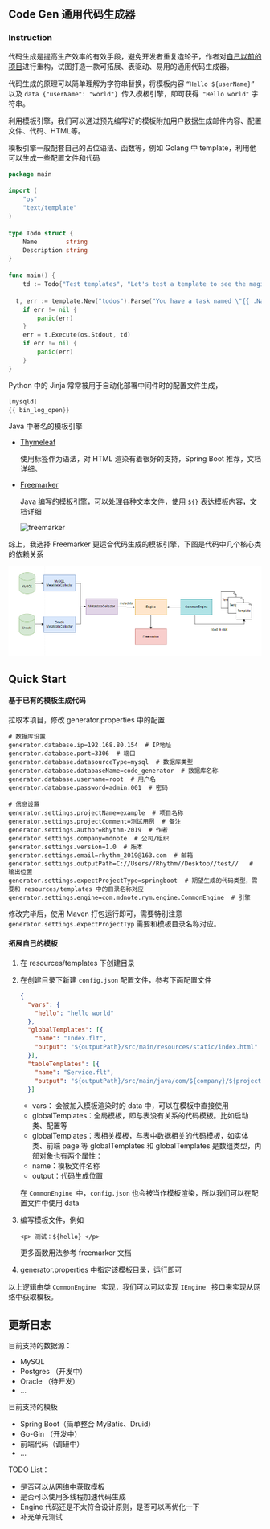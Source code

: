 ## Code Gen 通用代码生成器

###  Instruction
代码生成是提高生产效率的有效手段，避免开发者重复造轮子，作者对[自己以前的项目](https://gitee.com/Rhythm-2019/code-gegerator)进行重构，试图打造一款可拓展、表驱动、易用的通用代码生成器。

代码生成的原理可以简单理解为字符串替换，将模板内容 ```“Hello ${userName}” ```以及 ```data {"userName": "world"} ```传入模板引擎，即可获得``` "Hello world"``` 字   符串。

利用模板引擎，我们可以通过预先编写好的模板附加用户数据生成邮件内容、配置文件、代码、HTML等。

模板引擎一般配套自己的占位语法、函数等，例如 Golang 中 template，利用他可以生成一些配置文件和代码 

```go
package main

import (
	"os"
	"text/template"
)

type Todo struct {
	Name        string
	Description string
}

func main() {
	td := Todo{"Test templates", "Let's test a template to see the magic."}

  t, err := template.New("todos").Parse("You have a task named \"{{ .Name}}\" with description: \"{{ .Description}}\"")
	if err != nil {
		panic(err)
	}
	err = t.Execute(os.Stdout, td)
	if err != nil {
		panic(err)
	}
}
```

Python 中的 Jinja 常常被用于自动化部署中间件时的配置文件生成，

```go
[mysqld]
{{ bin_log_open}}
```

Java 中著名的模板引擎 

* [Thymeleaf](https://www.thymeleaf.org/doc/tutorials/3.0/usingthymeleaf.html)

  使用标签作为语法，对 HTML 渲染有着很好的支持，Spring Boot 推荐，文档详细。

* [Freemarker](https://freemarker.apache.org/)

  Java 编写的模板引擎，可以处理各种文本文件，使用 ```${}``` 表达模板内容，文档详细

  ![freemarker](https://freemarker.apache.org/images/overview.png)

综上，我选择  Freemarker 更适合代码生成的模板引擎，下图是代码中几个核心类的依赖关系

![schema](schema.png)

## Quick Start
#### 基于已有的模板生成代码
拉取本项目，修改 generator.properties 中的配置
```properties
# 数据库设置
generator.database.ip=192.168.80.154  # IP地址
generator.database.port=3306  # 端口
generator.database.datasourceType=mysql  # 数据库类型
generator.database.databaseName=code_generator  # 数据库名称
generator.database.username=root  # 用户名
generator.database.password=admin.001  # 密码

# 信息设置
generator.settings.projectName=example  # 项目名称
generator.settings.projectComment=测试用例  # 备注
generator.settings.author=Rhythm-2019  # 作者
generator.settings.company=mdnote  # 公司/组织
generator.settings.version=1.0  # 版本
generator.settings.email=rhythm_2019@163.com  # 邮箱
generator.settings.outputPath=C://Users//Rhythm//Desktop//test//   # 输出位置
generator.settings.expectProjectType=springboot  # 期望生成的代码类型，需要和 resources/templates 中的目录名称对应
generator.settings.engine=com.mdnote.rym.engine.CommonEngine  # 引擎
```

修改完毕后，使用 Maven 打包运行即可，需要特别注意 ```generator.settings.expectProjectTyp``` 需要和模板目录名称对应。



####  拓展自己的模板

1. 在 resources/templates 下创建目录

2. 在创建目录下新建 ```config.json``` 配置文件，参考下面配置文件

   ```json
   {
     "vars": {
       "hello": "hello world"
     },
     "globalTemplates": [{
       "name": "Index.flt",
       "output": "${outputPath}/src/main/resources/static/index.html"
     }],
     "tableTemplates": [{
       "name": "Service.flt",
       "output": "${outputPath}/src/main/java/com/${company}/${projectName}/service/${r"${table.name}"}Service.java"
     }]
   
   ```

   * vars： 会被加入模板渲染时的 data 中，可以在模板中直接使用
   * globalTemplates：全局模板，即与表没有关系的代码模板。比如启动类、配置等
   * globalTemplates：表相关模板，与表中数据相关的代码模板，如实体类、前端 page 等
   globalTemplates 和 globalTemplates 是数组类型，内部对象也有两个属性：
   * name：模板文件名称
   * output：代码生成位置

   在 ```CommonEngine ```中，```config.json``` 也会被当作模板渲染，所以我们可以在配置文件中使用 data

1. 编写模板文件，例如

   ```
   <p> 测试：${hello} </p>
   ```

   更多函数用法参考 freemarker 文档

2. generator.properties 中指定该模板目录，运行即可

以上逻辑由类 ```CommonEngine ``` 实现，我们可以可以实现 ```IEngine ``` 接口来实现从网络中获取模板。



## 更新日志

目前支持的数据源：

* MySQL
* Postgres （开发中）
* Oracle （待开发）
* ...

目前支持的模板

* Spring Boot（简单整合 MyBatis、Druid）
* Go-Gin （开发中）
* 前端代码（调研中）
* ...



TODO List：

* 是否可以从网络中获取模板
* 是否可以使用多线程加速代码生成
* Engine 代码还是不太符合设计原则，是否可以再优化一下
* 补充单元测试